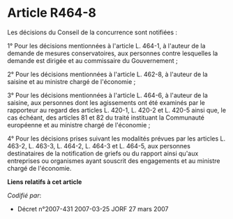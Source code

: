 # Article R464-8

Les décisions du Conseil de la concurrence sont notifiées :

1° Pour les décisions mentionnées à l'article L. 464-1, à l'auteur de la demande de mesures conservatoires, aux personnes
contre lesquelles la demande est dirigée et au commissaire du Gouvernement ;

2° Pour les décisions mentionnées à l'article L. 462-8, à l'auteur de la saisine et au ministre chargé de l'économie ;

3° Pour les décisions mentionnées à l'article L. 464-6, à l'auteur de la saisine, aux personnes dont les agissements ont été
examinés par le rapporteur au regard des articles L. 420-1, L. 420-2 et L. 420-5 ainsi que, le cas échéant, des articles 81
et 82 du traité instituant la Communauté européenne et au ministre chargé de l'économie ;

4° Pour les décisions prises suivant les modalités prévues par les articles L. 463-2, L. 463-3, L. 464-2, L. 464-3 et L.
464-5, aux personnes destinataires de la notification de griefs ou du rapport ainsi qu'aux entreprises ou organismes ayant
souscrit des engagements et au ministre chargé de l'économie.

**Liens relatifs à cet article**

_Codifié par_:

  - Décret n°2007-431 2007-03-25 JORF 27 mars 2007
